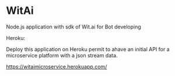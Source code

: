 # WitAi
Node.js application with sdk of Wit.ai for Bot developing

Heroku:

 Deploy this application on Heroku permit to ahave an initial API for a microservice platform with a json stream data.
 
 https://witaimicroservice.herokuapp.com/
 
 
